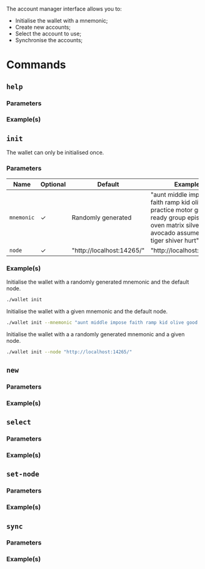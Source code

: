 The account manager interface allows you to:
- Initialise the wallet with a mnemonic;
- Create new accounts;
- Select the account to use;
- Synchronise the accounts;

# Commands

## `help`

### Parameters

### Example(s)

## `init`

The wallet can only be initialised once.

### Parameters

| Name        | Optional  | Default                   |Example                                                                                                                                                   |
| ----------- | --------- | ------------------------- |--------------------------------------------------------------------------------------------------------------------------------------------------------- |
| `mnemonic`  | ✓         | Randomly generated        | "aunt middle impose faith ramp kid olive good practice motor grab ready group episode oven matrix silver rhythm avocado assume humble tiger shiver hurt"  |
| `node`      | ✓         | "http://localhost:14265/" | "http://localhost:14265/"                                                                                                                                 |

### Example(s)

Initialise the wallet with a randomly generated mnemonic and the default node.
```sh
./wallet init
```

Initialise the wallet with a given mnemonic and the default node.
```sh
./wallet init --mnemonic "aunt middle impose faith ramp kid olive good practice motor grab ready group episode oven matrix silver rhythm avocado assume humble tiger shiver hurt"
```

Initialise the wallet with a a randomly generated mnemonic and a given node.
```sh
./wallet init --node "http://localhost:14265/"
```

## `new`

### Parameters

### Example(s)

## `select`

### Parameters

### Example(s)

## `set-node`

### Parameters

### Example(s)

## `sync`

### Parameters

### Example(s)
